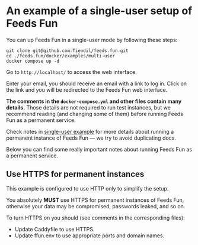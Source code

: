 # An example of a single-user setup of Feeds Fun

You can up Feeds Fun in a single-user mode by following these steps:

```
git clone git@github.com:Tiendil/feeds.fun.git
cd ./feeds.fun/docker/examples/multi-user
docker compose up -d
```

Go to `http://localhost/` to access the web interface.

Enter your email, you should receive an email with a link to log in. Click on the link and you will be redirected to the Feeds Fun web interface.

**The comments in the `docker-compose.yml` and other files contain many details.** Those details are not required to run test instances, but we recommend reading (and changing some of them) before running Feeds Fun as a permanent service.

Check notes in [single-user example](../single-user/README.md) for more details about running a permanent instance of Feeds Fun — we try to avoid duplicating docs.

Below you can find some really important notes about running Feeds Fun as a permanent service.

## Use HTTPS for permanent instances

This example is configured to use HTTP only to simplify the setup.

You absolutely **MUST** use HTTPS for permanent instances of Feeds Fun, otherwise your data may be compromised, passwords leaked, and so on.

To turn HTTPS on you should (see comments in the corresponding files):

- Update Caddyfile to use HTTPS.
- Update ffun.env to use appropriate ports and domain names.
